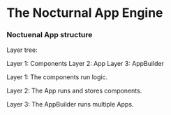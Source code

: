 # The Nocturnal App Engine

### Noctuenal App structure

Layer tree:

Layer 1: Components
Layer 2: App
Layer 3: AppBuilder

Layer 1:
The components run logic.

Layer 2:
The App runs and stores components.

Layer 3:
The AppBuilder runs multiple Apps.